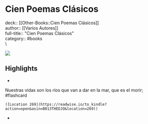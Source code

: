 # Cien Poemas Clásicos

deck:: [[Other-Books::Cien Poemas Clásicos]]\
author:: [[Varios Autores]]\
full-title:: "Cien Poemas Clásicos"\
category:: #books\
\

![](https://images-na.ssl-images-amazon.com/images/I/413850xeVyL._SL200_.jpg)

## Highlights
- 

Nuestras vidas son los ríos que van a dar en la mar, que es el morir; #flashcard 


    ([Location 269](https://readwise.io/to_kindle?action=open&asin=B013THEDJO&location=269))
-
